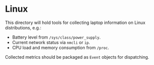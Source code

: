 # Linux

This directory will hold tools for collecting laptop information on Linux distributions, e.g.:

- Battery level from `/sys/class/power_supply`.
- Current network status via `nmcli` or `ip`.
- CPU load and memory consumption from `/proc`.

Collected metrics should be packaged as `Event` objects for dispatching.
